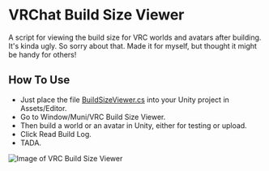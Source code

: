 # VRChat Build Size Viewer
 A script for viewing the build size for VRC worlds and avatars after building.
 It's kinda ugly. So sorry about that. Made it for myself, but thought it might be handy for others!

## How To Use
- Just place the file [BuildSizeViewer.cs](https://github.com/MunifiSense/VRChat-Build-Size-Viewer/releases/download/1.2/BuildSizeViewer.cs) into your Unity project in Assets/Editor.  
- Go to Window/Muni/VRC Build Size Viewer.  
- Then build a world or an avatar in Unity, either for testing or upload.  
- Click Read Build Log.  
- TADA.
 
![Image of VRC Build Size Viewer](https://i.imgur.com/ImG0Ak9.png)
